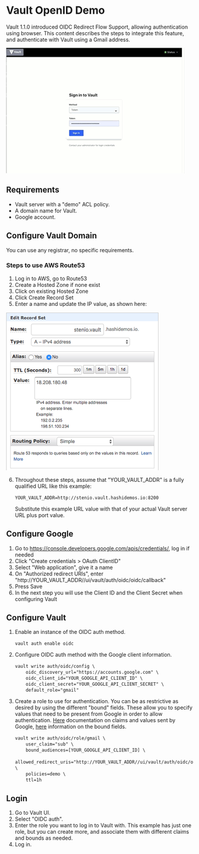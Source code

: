 # Vault OpenID Demo

Vault 1.1.0 introduced OIDC Redirect Flow Support, allowing authentication using browser. This content describes the steps to integrate this feature, and authenticate with Vault using a Gmail address.

![alt text](img/VaultOIDCCat.gif)

## Requirements

- Vault server with a "demo" ACL policy.
- A domain name for Vault.
- Google account.

## Configure Vault Domain

You can use any registrar, no specific requirements. 

### Steps to use AWS Route53

1. Log in to AWS, go to Route53
2. Create a Hosted Zone if none exist
3. Click on existing Hosted Zone
4. Click Create Record Set
5. Enter a name and update the IP value, as shown here:

![alt text](img/route53.png)

6. Throughout these steps, assume that "YOUR_VAULT_ADDR" is a fully qualified URL like this example: 

    ```
    YOUR_VAULT_ADDR=http://stenio.vault.hashidemos.io:8200
    ```

    Substitute this example URL value with that of your actual Vault server URL plus port value.

## Configure Google

1. Go to https://console.developers.google.com/apis/credentials/, log in if needed
2. Click "Create credentials > OAuth ClientID"
3. Select "Web application", give it a name
4. On "Authorized redirect URIs", enter "http://YOUR_VAULT_ADDR//ui/vault/auth/oidc/oidc/callback"
5. Press Save
6. In the next step you will use the Client ID and the Client Secret when configuring Vault

## Configure Vault

1. Enable an instance of the OIDC auth method.

    ```shell
    vault auth enable oidc
    ```

1. Configure OIDC auth method with the Google client information.

    ```shell
    vault write auth/oidc/config \
        oidc_discovery_url="https://accounts.google.com" \
        oidc_client_id="YOUR_GOOGLE_API_CLIENT_ID" \
        oidc_client_secret="YOUR_GOOGLE_API_CLIENT_SECRET" \
        default_role="gmail"
    ```

2. Create a role to use for authentication. You can be as restrictive as desired by using the different "bound" fields. These allow you to specify values that need to be present from Google in order to allow authentication. [Here](https://developers.google.com/identity/protocols/OpenIDConnect#obtainuserinfo) documentation on claims and values sent by Google, [here](https://www.vaultproject.io/api/auth/jwt/index.html#create-role) information on the bound fields.

    ```shell
    vault write auth/oidc/role/gmail \
        user_claim="sub" \
        bound_audiences=[YOUR_GOOGLE_API_CLIENT_ID] \
        allowed_redirect_uris="http://YOUR_VAULT_ADDR//ui/vault/auth/oidc/oidc/callback" \
        policies=demo \
        ttl=1h
    ```

## Login

1. Go to Vault UI.
2. Select "OIDC auth".
3. Enter the role you want to log in to Vault with. This example has just one role, but you can create more, and associate them with different claims and bounds as needed.
4. Log in.
